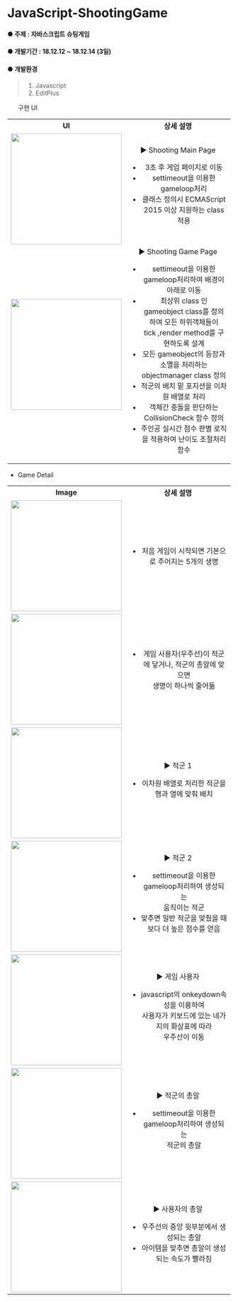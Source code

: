 # JavaScript-ShootingGame
#### ● 주제 : 자바스크립트 슈팅게임 
#### ● 개발기간 : 18.12.12 ~ 18.12.14 (3일)
#### ● 개발환경
> 1) Javascript
> 2) EditPlus
<ul
  <li>구현 UI</li>
</ul>

<table style="text-align:center;">
  <tr>
    <td><b>UI</b></td>
    <td><b>상세 설명</b></td>
  </tr>
    <tr>
    <td>
    <img src="https://postfiles.pstatic.net/MjAxOTA1MTNfNDcg/MDAxNTU3NzEwMTA4NjQx.j8iKFfY02y8khIcoQbSRD5YdoZlcEII022Qk-N-e87Ug.iKd8vgkvII3wYdkYL6-ejrsmqm5_56a5sbDFQiz7wOog.PNG.tag94/%EB%A9%94%EC%9D%B8.png?type=w966" width="250px"/>
    </td>
    <td>▶ Shooting Main Page<br>
      <ul>
        <li>3초 후 게임 페이지로 이동</li>
        <li>settimeout을 이용한 gameloop처리</li>
        <li>클래스 정의시 ECMAScript 2015 이상 지원하는 class 적용</li>
      </ul>
    </td>
  </tr>
  <tr>
    <td>
    <img src="https://postfiles.pstatic.net/MjAxOTA1MTNfMTc2/MDAxNTU3NzEwMjQ1MDM0.1AsdGyu28_5XmrWYLtfKt3R6nAXBcXXCB39Gqvp8oREg.HMoKzzPWJQrajMpbx3Qwzfy7FW2Ldd6C5bJ29Ma8f9Yg.PNG.tag94/%E3%85%81%E3%84%B4%E3%85%87%E3%84%B9.png?type=w966" width="250px"/>
    </td>
      <td>▶ Shooting Game Page<br>
      <ul>
        <li>settimeout을 이용한 gameloop처리하여 배경이 아래로 이동</li>
        <li>최상위 class 인 gameobject class를 정의하여 모든 하위객체들이<br>
        tick ,render method를 구현하도록 설계</li>
        <li>모든 gameobject의 등장과 소멸을 처리하는 objectmanager class 정의 </li>
        <li>적군의 배치 밑 포지션을 이차원 배열로 처리</li>
        <li>객체간 충돌을 판단하는 CollisionCheck 함수 정의</li>
        <li>주인공 실시간 점수 판별 로직을 적용하여 난이도 조절처리 함수</li>
      </ul>
    </td>
  </tr>
</table>
      
<ul>
  <li>Game Detail</li>
</ul>

<table style="text-align:center;">
  <tr>
    <td><b>Image</b></td>
    <td><b>상세 설명</b></td>
  </tr>
    <tr>
    <td>
    <img src="https://postfiles.pstatic.net/MjAxOTA1MTNfOTkg/MDAxNTU3NzEwNTM3MTMx.Q_BMqCSnHYcrAgtfrvjyL0eWrwlb8H_sZCs-qhmNeHwg.vHRv_ufSV3Ab11Bs_2cUtZcXOX_cDnxaELCIYHxuG_gg.PNG.tag94/hp.png?type=w966" width="250px"/>
    </td>
    <td>
      <ul>
        <li>처음 게임이 시작되면 기본으로 주어지는 5개의 생명</li>
      </ul>
    </td>
  </tr>
  <tr>
    <td>
    <img src="https://postfiles.pstatic.net/MjAxOTA1MTNfMjg2/MDAxNTU3NzEwNTgyMzE0.9Y-EhixU0cpOmvvErhtcwTewiLTzvoJwDCHlWowYhfsg.XyVVCcKEeK13VYptxbbk659IZUVXa4I04pg1c-Oo9LMg.PNG.tag94/hp2.png?type=w966" width="250px"/>
    </td>
    <td>
      <ul>
        <li>게임 사용자(우주선)이 적군에 닿거나, 적군의 총알에 맞으면<br>생명이 하나씩 줄어듦</li>
      </ul>
    </td>
  </tr>
  <tr>
    <td>
    <img src="https://postfiles.pstatic.net/MjAxOTA1MTNfMjYx/MDAxNTU3NzEwNTgyMzQy.xyimn8YFEW0FBJyHJ_4Qh8R_d1jVHTCueOuqA2daS5Eg.dzdS2-9scFFv1h1FauLHftkSXqPnqnkTnakAowZmFQ0g.PNG.tag94/monster1.png?type=w966" width="250px"/>
    </td>
    <td>▶ 적군 1<br>
      <ul>
        <li>이차원 배열로 처리한 적군을 행과 열에 맞춰 배치</li>
      </ul>
    </td>
  </tr>
  <tr>
    <td>
    <img src="https://postfiles.pstatic.net/MjAxOTA1MTNfNjEg/MDAxNTU3NzEwNTgyMzMw.z-H1TgABI28_kk_RZ9sA6yEeZA-inbyL33vN8_a1vH8g.9ydvC072RK3FeZ9WQ0MmWRhKz3OgUDR3E_p65n3Ng7sg.PNG.tag94/Boss.png?type=w966" width="250px"/>
    </td>
    <td>▶ 적군 2<br>
      <ul>
        <li>settimeout을 이용한 gameloop처리하여 생성되는<br>움직이는 적군</li>
        <li>맞추면 일반 적군을 맞췄을 때보다 더 높은 점수를 얻음</li>
      </ul>
    </td>
  </tr>
  <tr>
    <td>
    <img src="https://postfiles.pstatic.net/MjAxOTA1MTNfMjEx/MDAxNTU3NzEwNTgyNTIx.6lz6CDEq9w3N-L5XDuxT2bbtxNpDA_VlK4DGf-uTYb4g.8w4WFZ_JzKnuuwLUdHtr3XWAnwYvRQbmWImN8U95i6sg.PNG.tag94/ship.png?type=w966" width="250px"/>
    </td>
    <td>▶ 게임 사용자<br>
      <ul>
        <li>javascript의 onkeydown속성을 이용하여<br>사용자가 키보드에 있는 네가지의 화살표에 따라<br>우주선이 이동</li>
      </ul>
    </td>
  </tr>
  <tr>
    <td>
    <img src="https://postfiles.pstatic.net/MjAxOTA1MjhfMTA1/MDAxNTU5MDM4Nzk4NTY0.II5UB8O5_4xiRW15LmGnF_RaMb4zm5JJ06ZlvF4a0owg.18V2MffzadUJ1v95bC9yy-EcDuUdl2y8QTJhTPxjijwg.PNG.tag94/ball.png?type=w966" width="250px"/>
    </td>
    <td>▶ 적군의 총알<br>
      <ul>
        <li>settimeout을 이용한 gameloop처리하여 생성되는<br>적군의 총알</li>
      </ul>
    </td>
  </tr>
  <tr>
    <td>
    <img src="https://postfiles.pstatic.net/MjAxOTA1MjhfMjg3/MDAxNTU5MDM4Nzk5MzY4.uXD7WejqxNThR3Gw7UR7AhyCpvT1W1cRKOvx1djgMbEg.8ZFrsDcIfHCBYz6eAUYafxjX1U0F5Hvyn3qO3t-dNSUg.PNG.tag94/bullet.png?type=w966" width="250px"/>
    </td>
    <td>▶ 사용자의 총알<br>
      <ul>
        <li>우주선의 중앙 윗부분에서 생성되는 총알</li>
        <li>아이템을 맞추면 총알이 생성되는 속도가 빨라짐</li>
      </ul>
    </td>
  </tr>
</table>

